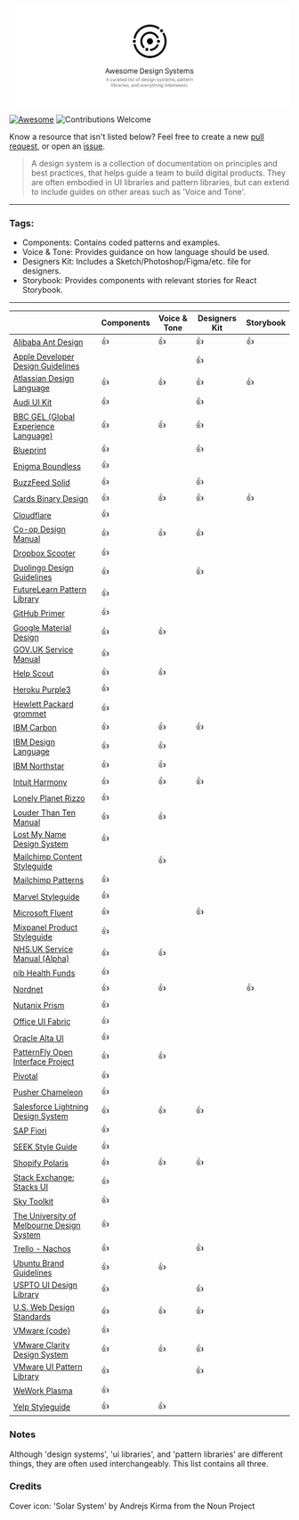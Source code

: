 ![cover](/cover.png)

[![Awesome](https://cdn.rawgit.com/sindresorhus/awesome/d7305f38d29fed78fa85652e3a63e154dd8e8829/media/badge.svg)](https://github.com/sindresorhus/awesome)
![Contributions Welcome](https://img.shields.io/badge/Contributions-welcome-blue.svg)

Know a resource that isn't listed below? Feel free to create a new [pull request](https://github.com/alexpate/awesome-design-systems/pulls), or open an [issue](https://github.com/alexpate/awesome-design-systems/issues/new).

> A design system is a collection of documentation on principles and best practices, that helps guide a team to build digital products. They are often embodied in UI libraries and pattern libraries, but can extend to include guides on other areas such as 'Voice and Tone'.

- - -
### Tags:
- Components: Contains coded patterns and examples.
- Voice & Tone: Provides guidance on how language should be used.
- Designers Kit: Includes a Sketch/Photoshop/Figma/etc. file for designers.
- Storybook: Provides components with relevant stories for React Storybook.
- - -

|    | Components | Voice & Tone | Designers Kit | Storybook |
| ----- | ---------- | ------------ | ------ | --------- |
| [Alibaba Ant Design](https://ant.design) | 👍 | 👍 | 👍 | 👍 |
| [Apple Developer Design Guidelines](https://developer.apple.com/design/) |  |  | 👍 |  |
| [Atlassian Design Language](https://atlassian.design) | 👍 | 👍 | 👍 | 👍 |
| [Audi UI Kit](http://www.audi.com/ci/en/guides/user-interface/introduction.html) | 👍 |  | 👍 |  |
| [BBC GEL (Global Experience Language)](http://www.bbc.co.uk/gel) | 👍 | 👍 | 👍 |  |
| [Blueprint](http://blueprintjs.com/) | 👍 |  | 👍 |  |
| [Enigma Boundless](https://boundless.js.org/) | 👍 |  |  |  |
| [BuzzFeed Solid](http://solid.buzzfeed.com/) | 👍 |  | 👍 |  |
| [Cards Binary Design](https://github.com/opensource-cards/binary-ui) | 👍 | 👍 | 👍 | 👍 |
| [Cloudflare](https://cloudflare.github.io/cf-ui/) | 👍 |  |  |  |
| [Co-op Design Manual](https://coop-design-manual.herokuapp.com/) | 👍 | 👍 | 👍 |  |
| [Dropbox Scooter](http://dropbox.github.io/scooter/) | 👍 |  |  |  |
| [Duolingo Design Guidelines](https://www.duolingo.com/design) | 👍 |  | 👍 |  |
| [FutureLearn Pattern Library](https://www.futurelearn.com/pattern-library) | 👍 |  |  |  |
| [GitHub Primer](http://primercss.io/) | 👍 |  |  |  |
| [Google Material Design](https://material.io/guidelines/#introduction-goals) | 👍 | 👍 |  |  |
| [GOV.UK Service Manual](https://www.gov.uk/service-manual) | 👍 |  |  |  |
| [Help Scout](http://style.helpscout.com/) | 👍 | 👍 |  |  |
| [Heroku Purple3](https://purple3.herokuapp.com/) | 👍 |  |  |  |
| [Hewlett Packard grommet](https://grommet.github.io) | 👍 |  |  |  |
| [IBM Carbon](http://carbondesignsystem.com/) | 👍 | 👍 | 👍 |  |
| [IBM Design Language](https://www.ibm.com/design/language/) | 👍 | 👍 |  |  |
| [IBM Northstar](https://www.ibm.com/standards/web/) | 👍 | 👍 |  |  |
| [Intuit Harmony](http://harmony.intuit.com/) | 👍 | 👍 | 👍 |  |
| [Lonely Planet Rizzo](http://rizzo.lonelyplanet.com/) | 👍 |  |  |  |
| [Louder Than Ten Manual](http://manual.louderthanten.com/) | 👍 | 👍 |  |  |
| [Lost My Name Design System](http://design-system.lostmy.name/) | 👍 |  |  |  |
| [Mailchimp Content Styleguide](http://styleguide.mailchimp.com/) |  | 👍 |  |  |
| [Mailchimp Patterns](http://ux.mailchimp.com/patterns) | 👍 |  |  |  |
| [Marvel Styleguide](https://marvelapp.com/styleguide) | 👍 |  |  |  |
| [Microsoft Fluent](http://fluent.microsoft.com/) | 👍 |  | 👍 |  |
| [Mixpanel Product Styleguide](http://mixpanel.github.io/mixpanel-common/examples/style-guide-new) | 👍 |  |  |  |
| [NHS.UK Service Manual (Alpha)](http://www.nhs.uk/transformation/manual/) | 👍 | 👍 |  |  |
| [nib Health Funds](https://design.nib.com.au/) | 👍 |  |  |  |
| [Nordnet](https://www.nordnet.se/brand/) | 👍 | 👍 |  | 👍 |
| [Nutanix Prism](http://nutanix.design) | 👍 |  |  |  |
| [Office UI Fabric](https://dev.office.com/fabric) | 👍 |  |  |  |
| [Oracle Alta UI](http://www.oracle.com/webfolder/ux/middleware/alta/index.html) | 👍 |  |  |  |
| [PatternFly Open Interface Project](https://www.patternfly.org/) | 👍 | 👍 |  |  |
| [Pivotal](http://styleguide.pivotal.io/) | 👍 |  |  |  |
| [Pusher Chameleon](http://pusher.github.io/chameleon/) | 👍 |  |  |  |
| [Salesforce Lightning Design System](https://www.lightningdesignsystem.com) | 👍 | 👍 | 👍 |  |
| [SAP Fiori](https://experience.sap.com/fiori-design/) | 👍 |  |  |  |
| [SEEK Style Guide](https://seek-oss.github.io/seek-style-guide/) | 👍 |  |  |  |
| [Shopify Polaris](https://polaris.shopify.com) | 👍 | 👍 | 👍 |  |
| [Stack Exchange: Stacks UI](http://stackexchange.github.io/stacks-ui/) | 👍 |  |  |  |
| [Sky Toolkit](https://www.sky.com/toolkit) | 👍 |  |  |  |
| [The University of Melbourne Design System](https://web.unimelb.edu.au/) | 👍 |  |  |  |
| [Trello - Nachos](https://design.trello.com) | 👍 |  | 👍 |  |
| [Ubuntu Brand Guidelines](http://design.ubuntu.com/)| 👍 | 👍 |  |  |
| [USPTO UI Design Library](http://uspto.github.io/designpatterns/index.html) | 👍 |  | 👍 |  |
| [U.S. Web Design Standards](https://standards.usa.gov/) | 👍 | 👍 | 👍 |  |
| [VMware {code}](https://code.vmware.com/) | 👍 |  |  |  |
| [VMware Clarity Design System](https://vmware.github.io/clarity/) | 👍 | 👍 | 👍 |  |
| [VMware UI Pattern Library](http://ui-patterns.vmware.com/) | 👍 |  | 👍 |  |
| [WeWork Plasma](https://weconnect.github.io/plasma/docs/) | 👍 |  |  |  |
| [Yelp Styleguide](http://yelp.com/styleguide) | 👍 | 👍 |  |  |


### Notes
Although 'design systems', 'ui libraries', and 'pattern libraries' are different things, they are often used interchangeably. This list contains all three.

### Credits
Cover icon: 'Solar System' by Andrejs Kirma from the Noun Project
